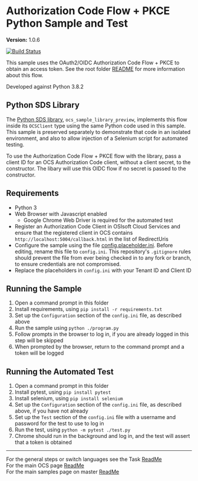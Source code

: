 # Authorization Code Flow + PKCE Python Sample and Test

**Version:** 1.0.6

[![Build Status](https://dev.azure.com/osieng/engineering/_apis/build/status/product-readiness/OCS/osisoft.sample-ocs-authentication_authorization-python?repoName=osisoft%2Fsample-ocs-authentication_authorization-python&branchName=master)](https://dev.azure.com/osieng/engineering/_build/latest?definitionId=2611&repoName=osisoft%2Fsample-ocs-authentication_authorization-python&branchName=master)

This sample uses the OAuth2/OIDC Authorization Code Flow + PKCE to obtain an access token. See the root folder [README](../../../README.md) for more information about this flow.

Developed against Python 3.8.2

## Python SDS Library

The [Python SDS library](../../../../library_samples/Python), `ocs_sample_library_preview`, implements this flow inside its `OCSClient` type using the same Python code used in this sample. This sample is preserved separately to demonstrate that code in an isolated environment, and also to allow injection of a Selenium script for automated testing.

To use the Authorization Code Flow + PKCE flow with the library, pass a client ID for an OCS Authorization Code client, without a client secret, to the constructor. The libary will use this OIDC flow if no secret is passed to the constructor.

## Requirements

- Python 3
- Web Browser with Javascript enabled
  - Google Chrome Web Driver is required for the automated test
- Register an Authorization Code Client in OSIsoft Cloud Services and ensure that the registered client in OCS contains `http://localhost:5004/callback.html` in the list of RedirectUris
- Configure the sample using the file [config.placeholder.ini](config.placeholder.ini). Before editing, rename this file to `config.ini`. This repository's `.gitignore` rules should prevent the file from ever being checked in to any fork or branch, to ensure credentials are not compromised.
- Replace the placeholders in `config.ini` with your Tenant ID and Client ID

## Running the Sample

1. Open a command prompt in this folder
1. Install requirements, using `pip install -r requirements.txt`
1. Set up the `Configuration` section of the `config.ini` file, as described above
1. Run the sample using `python ./program.py`
1. Follow prompts in the browser to log in, if you are already logged in this step will be skipped
1. When prompted by the browser, return to the command prompt and a token will be logged

## Running the Automated Test

1. Open a command prompt in this folder
1. Install pytest, using `pip install pytest`
1. Install selenium, using `pip install selenium`
1. Set up the `Configuration` section of the `config.ini` file, as described above, if you have not already
1. Set up the `Test` section of the `config.ini` file with a username and password for the test to use to log in
1. Run the test, using `python -m pytest ./test.py`
1. Chrome should run in the background and log in, and the test will assert that a token is obtained

---

For the general steps or switch languages see the Task [ReadMe](../)  
For the main OCS page [ReadMe](https://github.com/osisoft/OSI-Samples-OCS)  
For the main samples page on master [ReadMe](https://github.com/osisoft/OSI-Samples)

